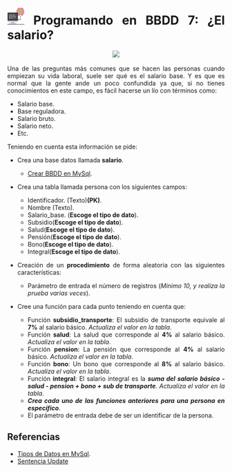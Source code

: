 <div align="justify">

# <img src=../../../../../images/computer.png width="40"> Programando en BBDD 7: ¿El salario?

<div align="center">
<img width="400" src="https://www.gestion.org/wp-content/uploads/2017/08/que-integra-el-salario-base-de-cotizacion-768x452.jpg"/>

</div>

Una de las preguntas más comunes que se hacen las personas cuando empiezan su vida laboral, suele ser qué es el salario base. Y es que es normal que la gente ande un poco confundida ya que, si no tienes conocimientos en este campo, es fácil hacerse un lío con términos como:
- Salario base.
- Base reguladora.
- Salario bruto.
- Salario neto.
- Etc.

Teniendo en cuenta esta información se pide:
- Crea una base datos llamada __salario__.
    - [Crear BBDD en MySql](https://dev.mysql.com/doc/refman/8.0/en/creating-database.html).
- Crea una tabla llamada persona con los siguientes campos:
    - Identificador. (Texto)__(PK)__.
    - Nombre (Texto).
    - Salario_base. (__Escoge el tipo de dato__).
    - Subsidio(__Escoge el tipo de dato__).
    - Salud(__Escoge el tipo de dato__).
    - Pensión(__Escoge el tipo de dato__).
    - Bono(__Escoge el tipo de dato__).
    - Integral(__Escoge el tipo de dato__).

- Creación de un __procedimiento__ de forma aleatoria con las siguientes características:
    - Parámetro de entrada el número de registros (_Mínimo 10, y realiza la prueba varias veces_). 

- Cree una función para cada punto teniendo en cuenta que:
    - Función __subsidio_transporte__: El subsidio de transporte equivale al __7%__ al salario básico. _Actualiza el valor en la tabla_.
    - Función __salud__: La salud que corresponde al __4%__ al salario básico.  _Actualiza el valor en la tabla_.
    - Función __pension__: La pensión que corresponde al __4%__ al salario básico.  _Actualiza el valor en la tabla_.
    - Función __bono__: Un bono que corresponde al __8%__ al salario básico. _Actualiza el valor en la tabla_. 
    - Función __integral__: El salario integral es la ___suma del salario básico - salud - pension + bono + sub de transporte___. _Actualiza el valor en la tabla_.
    - ___Crea cada uno de las funciones anteriores para una persona en específico___.
    - El parámetro de entrada debe de ser un identificar de la persona.
## Referencias

- [Tipos de Datos en MySql](https://dev.mysql.com/doc/refman/8.0/en/data-types.html).
- [Sentencia Update](https://dev.mysql.com/doc/refman/8.0/en/update.html)

</div>